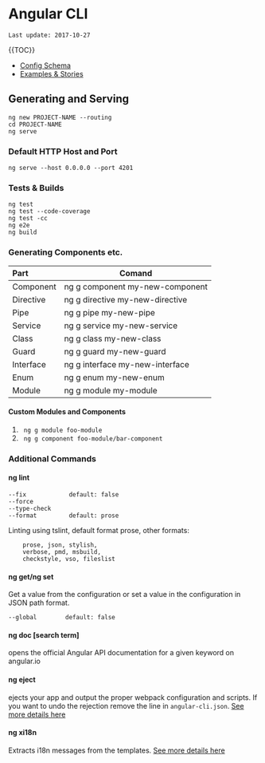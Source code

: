 

# Angular CLI
    Last update: 2017-10-27
{{TOC}}

* [Config Schema](https://github.com/angular/angular-cli/wiki/angular-cli)
* [Examples & Stories](https://github.com/angular/angular-cli/wiki/stories) 


## Generating and Serving

```
ng new PROJECT-NAME --routing
cd PROJECT-NAME
ng serve 
```
### Default HTTP Host and Port
```
ng serve --host 0.0.0.0 --port 4201
```
### Tests & Builds
``` 
ng test
ng test --code-coverage
ng test -cc 
ng e2e
ng build
```
### Generating Components etc.

|Part | Comand |
|:----| ---- |
|Component|ng g component my-new-component|
|Directive|ng g directive my-new-directive||
|Pipe|ng g pipe my-new-pipe|
|Service|ng g service my-new-service|
|Class|ng g class my-new-class|
|Guard|ng g guard my-new-guard|
|Interface|ng g interface my-new-interface|
|Enum|ng g enum my-new-enum|
|Module|ng g module my-module|


#### Custom Modules and Components

1. ` ng g module foo-module` 
2. ` ng g component foo-module/bar-component` 

### Additional Commands
#### ng lint
```
--fix            default: false
--force         
--type-check
--format         default: prose
```
Linting using tslint, default format prose, other formats:

```
    prose, json, stylish,   
    verbose, pmd, msbuild,   
    checkstyle, vso, fileslist
```    
#### ng get/ng set
Get a value from the configuration or set a value in the configuration in JSON path format.

```
--global        default: false
```
#### ng doc [search term]
opens the official Angular API documentation for a given keyword on angular.io
#### ng eject
ejects your app and output the proper webpack configuration and scripts. If you want to undo the rejection remove the line in `angular-cli.json`. [See more details here](https://github.com/angular/angular-cli/wiki/eject)
#### ng xi18n
Extracts i18n messages from the templates. [See more details here](https://github.com/angular/angular-cli/wiki/xi18n)
